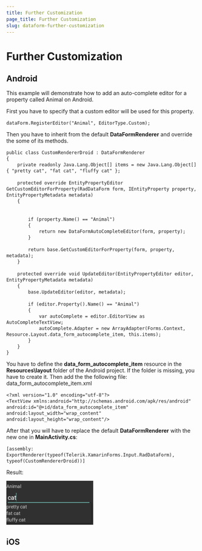 ```yaml
---
title: Further Customization
page_title: Further Customization
slug: dataform-further-customization
---
```


# Further Customization

## Android

This example will demonstrate how to add an auto-complete editor for a property called Animal on Android.

First you have to specify that a custom editor will be used for this property.

	dataForm.RegisterEditor("Animal", EditorType.Custom);

Then you have to inherit from the default **DataFormRenderer** and override the some of its methods.

	public class CustomRendererDroid : DataFormRenderer
	{
	    private readonly Java.Lang.Object[] items = new Java.Lang.Object[] { "pretty cat", "fat cat", "fluffy cat" };
	
	    protected override EntityPropertyEditor GetCustomEditorForProperty(RadDataForm form, IEntityProperty property, EntityPropertyMetadata metadata)
	    {
           

	        if (property.Name() == "Animal")
	        {
	            return new DataFormAutoCompleteEditor(form, property);
	        }
	
	        return base.GetCustomEditorForProperty(form, property, metadata);
	    }
	
	    protected override void UpdateEditor(EntityPropertyEditor editor, EntityPropertyMetadata metadata)
	    {
			base.UpdateEditor(editor, metadata);

	        if (editor.Property().Name() == "Animal")
	        {
	            var autoComplete = editor.EditorView as AutoCompleteTextView;
	            autoComplete.Adapter = new ArrayAdapter(Forms.Context, Resource.Layout.data_form_autocomplete_item, this.items);
	        }
	    }
	}

You have to define the **data\_form\_autocomplete\_item** resource in the **Resources\\layout** folder of the Android project. If the folder is missing, you have to create it. Then add the the following file: data\_form\_autocomplete\_item\.xml

    <?xml version="1.0" encoding="utf-8"?>
    <TextView xmlns:android="http://schemas.android.com/apk/res/android"
    android:id="@+id/data_form_autocomplete_item"
    android:layout_width="wrap_content"
    android:layout_height="wrap_content"/>



After that you will have to replace the default **DataFormRenderer** with the new one in **MainActivity.cs**:

	[assembly: ExportRenderer(typeof(Telerik.XamarinForms.Input.RadDataForm), typeof(CustomRendererDroid))]

Result:

![AutoComplete Editor](images/dataform-custom-renderer-android.png)

## iOS

